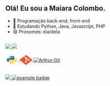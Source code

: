 ## Olá! Eu sou a Maiara Colombo.

- 🔭 Programação back-end, front-end
- 🌱 Estudando Python, Java, Javascript, PHP
- 😄 Pronomes: ela/dela

 ##
 
<div>
  <a href="https://github.com/MaiaraColombo">
  <img height="180em" src="https://github-readme-stats-eight-theta.vercel.app/api?username=MaiaraColombo&show_icons=true&theme=dracula&include_all_commits=true&count_private=true"/>
  <img height="180em" src="https://github-readme-stats-eight-theta.vercel.app/api/top-langs/?username=MaiaraColombo&layout=compact&langs_count=8&theme=dracula"/>
<div>

<div style="display: inline_block"><br>
  <img align="center" alt="Arthur-Python" height="30" width="40" src="https://raw.githubusercontent.com/devicons/devicon/master/icons/python/python-original.svg">
  <img align="center" alt="Arthur-Git" height="30" width="40" src="https://raw.githubusercontent.com/devicons/devicon/master/icons/git/git-original.svg">
  <img align="center" alt="Arthur-Git" height="30" width="40" src="https://cdn.jsdelivr.net/gh/devicons/devicon/icons/java/java-original.svg" />

</div>
  
  ##

  <div>
    
  <a href="https://www.linkedin.com/in/maiara-colombo/" target="_blank"><img src="https://img.shields.io/badge/-LinkedIn-%230077B5?style=for-the-badge&logo=linkedin&logoColor=white" target="_blank"> 
  <a href="mailto:maiaraccolombo@outlook.com?subject=Vim%20pelo%20github!"><img src="https://img.shields.io/badge/Microsoft_Outlook-0078D4?style=for-the-badge&logo=microsoft-outlook&logoColor=white" alt="example badge" style="vertical-align:top margin:6px 4px"></a> 
    
</div>

